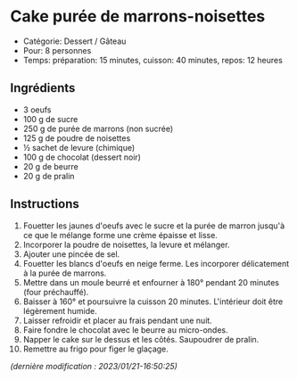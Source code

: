 # Cake purée de marrons-noisettes

* Catégorie: Dessert / Gâteau
* Pour: 8 personnes
* Temps: préparation: 15 minutes, cuisson: 40 minutes, repos: 12 heures

## Ingrédients
* 3 oeufs
* 100 g de sucre
* 250 g de purée de marrons (non sucrée)
* 125 g de poudre de noisettes
* &frac12; sachet de levure (chimique)
* 100 g de chocolat (dessert noir)
* 20 g de beurre
* 20 g de pralin

## Instructions
1. Fouetter les jaunes d'oeufs avec le sucre et la purée de marron jusqu'à ce que le mélange forme une crème épaisse et lisse.
1. Incorporer la poudre de noisettes, la levure et mélanger.
1. Ajouter une pincée de sel.
1. Fouetter les blancs d'oeufs en neige ferme. Les incorporer délicatement à la purée de marrons.
1. Mettre dans un moule beurré et enfourner à 180° pendant 20 minutes (four préchauffé).
1. Baisser à 160° et poursuivre la cuisson 20 minutes. L'intérieur doit être légèrement humide.
1. Laisser refroidir et placer au frais pendant une nuit.
1. Faire fondre le chocolat avec le beurre au micro-ondes.
1. Napper le cake sur le dessus et les côtés. Saupoudrer de pralin.
1. Remettre au frigo pour figer le glaçage.

_(dernière modification : 2023/01/21-16:50:25)_
